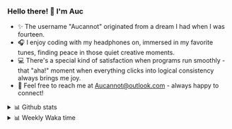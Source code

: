 ### Hello there! 👋 I'm Auc

- ✨ The username "Aucannot" originated from a dream I had when I was fourteen.  
- 🎧 I enjoy coding with my headphones on, immersed in my favorite tunes, finding peace in those quiet creative moments.  
- 💻 There's a special kind of satisfaction when programs run smoothly - that "aha!" moment when everything clicks into logical consistency always brings me joy.
- 📧 Feel free to reach me at [Aucannot@outlook.com](mailto:Aucannot@outlook.com) - always happy to connect!

<details>
  <summary>📊 Github stats</summary>
  <div align="center">
    <img height="180em" src="https://github-readme-stats-delta-three-96.vercel.app/api?username=Aucannot&theme=tokyonight&count_private=true&show_icons=true&include_all_commits=true&custom_title=GitHub_Stats"/>
    <img height="180em" src="https://github-readme-stats-delta-three-96.vercel.app/api/top-langs/?username=Aucannot&theme=tokyonight&layout=compact&hide=CMake,Makefile"/>
  </div>
</details>
<details>
  <summary>📊 Weekly Waka time</summary>
  
  <!--START_SECTION:waka-->

```txt
Python     2 hrs 53 mins   ███████████▒░░░░░░░░░░░░░   45.18 %
YAML       1 hr 37 mins    ██████▒░░░░░░░░░░░░░░░░░░   25.54 %
Markdown   1 hr 2 mins     ████░░░░░░░░░░░░░░░░░░░░░   16.22 %
C++        14 mins         █░░░░░░░░░░░░░░░░░░░░░░░░   03.84 %
HTML       14 mins         █░░░░░░░░░░░░░░░░░░░░░░░░   03.80 %
```

<!--END_SECTION:waka-->
</details>
